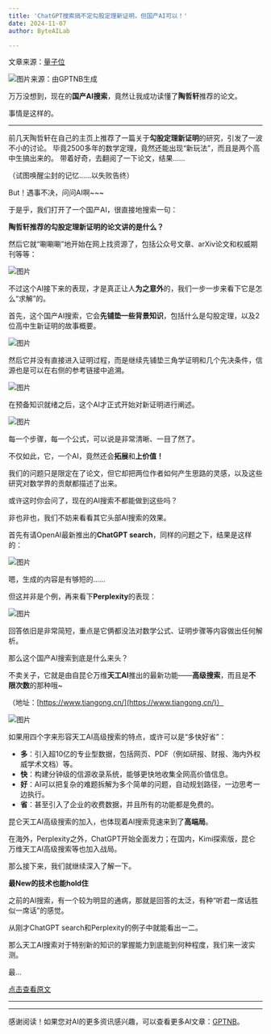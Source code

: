 ```yaml
---
title: 'ChatGPT搜索搞不定勾股定理新证明，但国产AI可以！'
date: 2024-11-07
author: ByteAILab

---
```


文章来源：[量子位](https://mp.weixin.qq.com/s/vAJ8fkjO73Jn0D9cYD2Z3w)

![图片来源：由GPTNB生成](http://www.jesonc.com/upload/8FD7B96F5E34993C64020C0DB54F4C00/1730861221094/FlDxCUkudawUxP74ha8dQqNIJOau.png)

万万没想到，现在的**国产AI搜索**，竟然让我成功读懂了**陶哲轩**推荐的论文。

事情是这样的。

---

前几天陶哲轩在自己的主页上推荐了一篇关于**勾股定理新证明**的研究，引发了一波不小的讨论。
毕竟2500多年的数学定理，竟然还能出现“新玩法”，而且是两个高中生搞出来的。
带着好奇，去翻阅了一下论文，结果……

（试图唤醒尘封的记忆……以失败告终）


But！遇事不决，问问AI啊~~~

于是乎，我们打开了一个国产AI，很直接地搜索一句：

**陶哲轩推荐的勾股定理新证明的论文讲的是什么？**

然后它就“唰唰唰”地开始在网上找资源了，包括公众号文章、arXiv论文和权威期刊等等：

![图片](http://www.jesonc.com/Fq9J6_giAHmMmAaotdML8exnkDxd)

不过这个AI接下来的表现，才是真正让人**为之意外**的，我们一步一步来看下它是怎么“求解”的。

首先，这个国产AI搜索，它会**先铺垫一些背景知识**，包括什么是勾股定理，以及2位高中生新证明的故事概要。

![图片](http://www.jesonc.com/FljyTTFIaWhfNoWW3Xpl5JYkFHEc)

然后它并没有直接进入证明过程，而是继续先铺垫三角学证明和几个先决条件，信源也是可以在右侧的参考链接中追溯。

![图片](http://www.jesonc.com/FgyBMue_LMr_YthjsbvUPpNHQrN1)

在预备知识就绪之后，这个AI才正式开始对新证明进行阐述。

![图片](http://www.jesonc.com/FuVRVvZHH5Q_oYZqslL-oNpD80CL)

每一个步骤，每一个公式，可以说是非常清晰、一目了然了。

不仅如此，它，一个AI，竟然还会**拓展**和**上价值！**

我们的问题只是限定在了论文，但它却把两位作者如何产生思路的灵感，以及这些研究对数学界的贡献都描述了出来。

或许这时你会问了，现在的AI搜索不都能做到这些吗？

非也非也，我们不妨来看看其它头部AI搜索的效果。

首先有请OpenAI最新推出的**ChatGPT search**，同样的问题之下，结果是这样的：

![图片](http://www.jesonc.com/Fuqg3DobSbdMljcGozt8ONil_YR1)

嗯，生成的内容是有够短的……

但这并非是个例，再来看下**Perplexity**的表现：

![图片](http://www.jesonc.com/FpEVg6EFVKHQeCSKWb3I3Rb2rDU8)

回答依旧是非常简短，重点是它俩都没法对数学公式、证明步骤等内容做出任何解析。

那么这个国产AI搜索到底是什么来头？

不卖关子，它就是由自昆仑万维**天工AI**推出的最新功能——**高级搜索**，而且是**不限次数**的那种哦~

（地址：[https://www.tiangong.cn/](https://www.tiangong.cn/)）

![图片](http://www.jesonc.com/FkGUY2VQcUvUAfIFEHaThDfrli61)

如果用四个字来形容天工AI高级搜索的特点，或许可以是“多快好省”：

- **多**：引入超10亿的专业型数据，包括网页、PDF（例如研报、财报、海内外权威学术文档）等。
- **快**：构建分钟级的信源收录系统，能够更快地收集全网高价值信息。
- **好**：AI可以把复杂的难题拆解为多个简单的问题，自动规划路径，一边思考一边执行。
- **省**：甚至引入了企业的收费数据，并且所有的功能都是免费的。

昆仑天工AI高级搜索的加入，也体现着AI搜索竞速来到了**高端局**。

在海外，Perplexity之外，ChatGPT开始全面发力；在国内，Kimi探索版，昆仑万维天工AI高级搜索等也加入战局。

那么接下来，我们就继续深入了解一下。

**最New的技术也能hold住**

之前的AI搜索，有一个较为明显的通病，那就是回答的太泛，有种“听君一席话胜似一席话”的感觉。

从刚才ChatGPT search和Perplexity的例子中就能看出一二。

那么天工AI搜索对于特别新的知识的掌握能力到底能到何种程度，我们来一波实测。

最...

[点击查看原文](https://www.aixinzhijie.com/article/6847154)

---
---
感谢阅读！如果您对AI的更多资讯感兴趣，可以查看更多AI文章：[GPTNB](https://gptnb.com)。